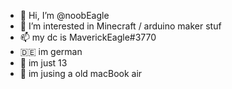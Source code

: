 - 👋 Hi, I’m @noobEagle
- 👀 I’m interested in Minecraft / arduino maker stuf 
- 📫 my dc is MaverickEagle#3770 
- 🇩🇪 im german
- 📆 im just 13
- 🍎 im jusing a old macBook air 
